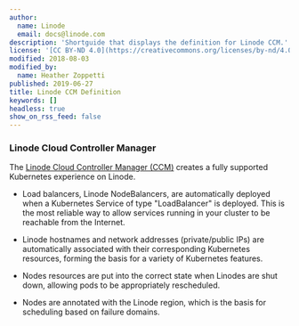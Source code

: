 ```yaml
---
author:
  name: Linode
  email: docs@linode.com
description: 'Shortguide that displays the definition for Linode CCM.'
license: '[CC BY-ND 4.0](https://creativecommons.org/licenses/by-nd/4.0)'
modified: 2018-08-03
modified_by:
  name: Heather Zoppetti
published: 2019-06-27
title: Linode CCM Definition
keywords: []
headless: true
show_on_rss_feed: false
---
```


### Linode Cloud Controller Manager

The [Linode Cloud Controller Manager (CCM)](https://github.com/linode/linode-cloud-controller-manager) creates a fully supported Kubernetes experience on Linode.

 - Load balancers, Linode NodeBalancers, are automatically deployed when a Kubernetes Service of type "LoadBalancer" is deployed. This is the most reliable way to allow services running in your cluster to be reachable from the Internet.

 - Linode hostnames and network addresses (private/public IPs) are automatically associated with their corresponding Kubernetes resources, forming the basis for a variety of Kubernetes features.

 - Nodes resources are put into the correct state when Linodes are shut down, allowing pods to be appropriately rescheduled.

 - Nodes are annotated with the Linode region, which is the basis for scheduling based on failure domains.
